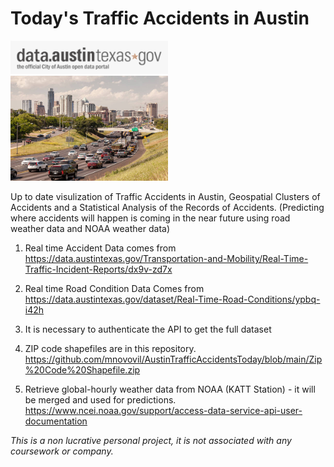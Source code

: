 # Today's Traffic Accidents in Austin

<img src="https://github.com/mnovovil/AustinTrafficAccidentsToday/blob/main/OpenData%20Portal.png" width="50%" height="50%">


<img src="https://github.com/mnovovil/AustinTrafficAccidentsToday/blob/main/Austin_Accidents.jpg" width="50%" height="50%">

Up to date visulization of Traffic Accidents in Austin, Geospatial Clusters of Accidents and a Statistical Analysis of the Records of Accidents. (Predicting where accidents will happen is coming in the near future using road weather data and NOAA weather data)

  1. Real time Accident Data comes from https://data.austintexas.gov/Transportation-and-Mobility/Real-Time-Traffic-Incident-Reports/dx9v-zd7x
  
  2. Real time Road Condition Data Comes from https://data.austintexas.gov/dataset/Real-Time-Road-Conditions/ypbq-i42h
  
  3. It is necessary to authenticate the API to get the full dataset
  
  4. ZIP code shapefiles are in this repository. https://github.com/mnovovil/AustinTrafficAccidentsToday/blob/main/Zip%20Code%20Shapefile.zip
  
  5. Retrieve global-hourly weather data from NOAA (KATT Station) - it will be merged and used for predictions. https://www.ncei.noaa.gov/support/access-data-service-api-user-documentation

*This is a non lucrative personal project, it is not associated with any coursework or company.*
